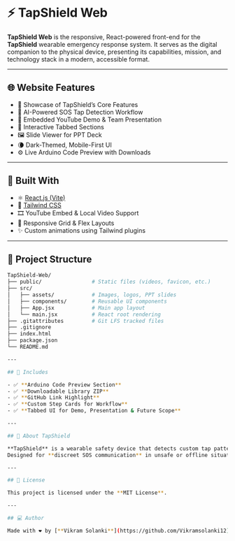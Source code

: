 # ⚡ TapShield Web

**TapShield Web** is the responsive, React-powered front-end for the **TapShield** wearable emergency response system. It serves as the digital companion to the physical device, presenting its capabilities, mission, and technology stack in a modern, accessible format.

---

## 🌐 Website Features

- 🎯 Showcase of TapShield’s Core Features  
- 🧠 AI-Powered SOS Tap Detection Workflow  
- 📱 Embedded YouTube Demo & Team Presentation  
- 🧩 Interactive Tabbed Sections  
- 🖼️ Slide Viewer for PPT Deck  
- 🌘 Dark-Themed, Mobile-First UI  
- ⚙️ Live Arduino Code Preview with Downloads  

---

## 🧰 Built With

- ⚛️ [React.js (Vite)](https://vitejs.dev/)
- 🧪 [Tailwind CSS](https://tailwindcss.com/)
- 🎞️ YouTube Embed & Local Video Support
- 📁 Responsive Grid & Flex Layouts
- ✨ Custom animations using Tailwind plugins

---

## 🚀 Project Structure

```bash
TapShield-Web/
├── public/                # Static files (videos, favicon, etc.)
├── src/
│   ├── assets/            # Images, logos, PPT slides
│   ├── components/        # Reusable UI components
│   ├── App.jsx            # Main app layout
│   └── main.jsx           # React root rendering
├── .gitattributes         # Git LFS tracked files
├── .gitignore
├── index.html
├── package.json
└── README.md

---

## 📂 Includes

- ✅ **Arduino Code Preview Section**
- ✅ **Downloadable Library ZIP**
- ✅ **GitHub Link Highlight**
- ✅ **Custom Step Cards for Workflow**
- ✅ **Tabbed UI for Demo, Presentation & Future Scope**

---

## 🧠 About TapShield

**TapShield** is a wearable safety device that detects custom tap patterns using **TinyML** and sends instant **GSM alerts** — without requiring internet.  
Designed for **discreet SOS communication** in unsafe or offline situations.

---

## 📜 License

This project is licensed under the **MIT License**.

---

## 💻 Author

Made with ❤️ by [**Vikram Solanki**](https://github.com/Vikramsolanki12)
